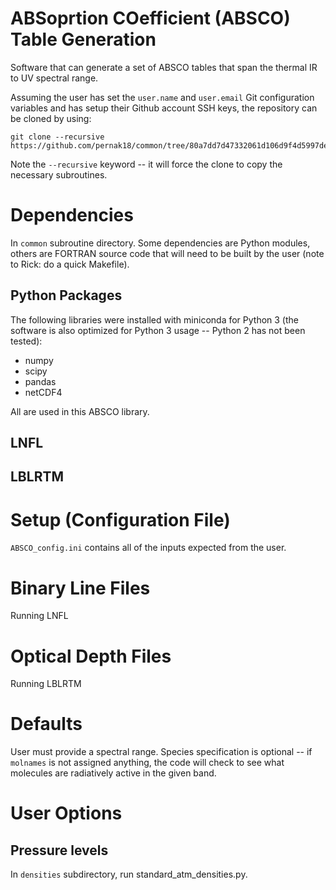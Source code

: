 # ABSoprtion COefficient (ABSCO) Table Generation

Software that can generate a set of ABSCO tables that span the thermal IR to UV spectral range.

Assuming the user has set the `user.name` and `user.email` Git configuration variables and has setup their Github account SSH keys, the repository can be cloned by using:

```
git clone --recursive https://github.com/pernak18/common/tree/80a7dd7d47332061d106d9f4d5997de78d0f4d59
```

Note the `--recursive` keyword -- it will force the clone to copy the necessary subroutines.

# Dependencies

In `common` subroutine directory. Some dependencies are Python modules, others are FORTRAN source code that will need to be built by the user (note to Rick: do a quick Makefile).

## Python Packages

The following libraries were installed with miniconda for Python 3 (the software is also optimized for Python 3 usage -- Python 2 has not been tested):

  - numpy
  - scipy
  - pandas
  - netCDF4

All are used in this ABSCO library.

## LNFL

## LBLRTM

# Setup (Configuration File)

`ABSCO_config.ini` contains all of the inputs expected from the user.

# Binary Line Files

Running LNFL

# Optical Depth Files

Running LBLRTM

# Defaults

User must provide a spectral range. Species specification is optional -- if `molnames` is not assigned anything, the code will check to see what molecules are radiatively active in the given band.

# User Options

## Pressure levels

In `densities` subdirectory, run standard_atm_densities.py.

